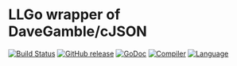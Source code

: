 LLGo wrapper of DaveGamble/cJSON
=====
[![Build Status](https://github.com/goplus/cjson/actions/workflows/go.yml/badge.svg)](https://github.com/goplus/cjson/actions/workflows/go.yml)
[![GitHub release](https://img.shields.io/github/v/tag/goplus/cjson.svg?label=release)](https://github.com/goplus/cjson/releases)
[![GoDoc](https://pkg.go.dev/badge/github.com/goplus/cjson.svg)](https://pkg.go.dev/github.com/goplus/cjson)
[![Compiler](https://img.shields.io/badge/compiler-llgo-darkgreen.svg)](https://github.com/goplus/llgo)
[![Language](https://img.shields.io/badge/language-Go+-blue.svg)](https://github.com/goplus/gop)
